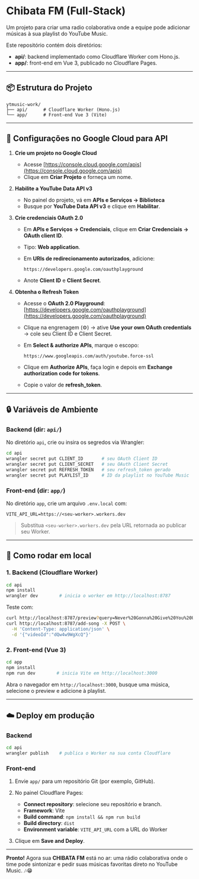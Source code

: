 # Chibata FM (Full-Stack)

Um projeto para criar uma radio colaborativa onde a equipe pode adicionar músicas à sua playlist do YouTube Music.

Este repositório contém dois diretórios:

* **api/**: backend implementado como Cloudflare Worker com Hono.js.
* **app/**: front-end em Vue 3, publicado no Cloudflare Pages.

---

## 📦 Estrutura do Projeto

```
ytmusic-work/
├── api/      # Cloudflare Worker (Hono.js)
└── app/      # Front-end Vue 3 (Vite)
```

---

## 🔑 Configurações no Google Cloud para API

1. **Crie um projeto no Google Cloud**

   * Acesse [https://console.cloud.google.com/apis](https://console.cloud.google.com/apis)
   * Clique em **Criar Projeto** e forneça um nome.

2. **Habilite a YouTube Data API v3**

   * No painel do projeto, vá em **APIs e Serviços → Biblioteca**
   * Busque por **YouTube Data API v3** e clique em **Habilitar**.

3. **Crie credenciais OAuth 2.0**

   * Em **APIs e Serviços → Credenciais**, clique em **Criar Credenciais → OAuth client ID**.
   * Tipo: **Web application**.
   * Em **URIs de redirecionamento autorizados**, adicione:

     ```
     https://developers.google.com/oauthplayground
     ```
   * Anote **Client ID** e **Client Secret**.

4. **Obtenha o Refresh Token**

   * Acesse o **OAuth 2.0 Playground**: [https://developers.google.com/oauthplayground](https://developers.google.com/oauthplayground)
   * Clique na engrenagem (⚙️) → ative **Use your own OAuth credentials** → cole seu Client ID e Client Secret.
   * Em **Select & authorize APIs**, marque o escopo:

     ```
     https://www.googleapis.com/auth/youtube.force-ssl
     ```
   * Clique em **Authorize APIs**, faça login e depois em **Exchange authorization code for tokens**.
   * Copie o valor de **refresh\_token**.

---

## 🔒 Variáveis de Ambiente

### Backend (dir: `api/`)

No diretório `api`, crie ou insira os segredos via Wrangler:

```bash
cd api
wrangler secret put CLIENT_ID       # seu OAuth Client ID
wrangler secret put CLIENT_SECRET   # seu OAuth Client Secret
wrangler secret put REFRESH_TOKEN   # seu refresh_token gerado
wrangler secret put PLAYLIST_ID     # ID da playlist no YouTube Music
```

### Front-end (dir: `app/`)

No diretório `app`, crie um arquivo `.env.local` com:

```
VITE_API_URL=https://<seu-worker>.workers.dev
```

> Substitua `<seu-worker>.workers.dev` pela URL retornada ao publicar seu Worker.

---

## 🚀 Como rodar em local

### 1. Backend (Cloudflare Worker)

```bash
cd api
npm install
wrangler dev        # inicia o worker em http://localhost:8787
```

Teste com:

```bash
curl http://localhost:8787/preview?query=Never%20Gonna%20Give%20You%20Up
curl http://localhost:8787/add-song -X POST \
  -H 'Content-Type: application/json' \
  -d '{"videoId":"dQw4w9WgXcQ"}'
```

### 2. Front-end (Vue 3)

```bash
cd app
npm install
npm run dev        # inicia Vite em http://localhost:3000
```

Abra o navegador em `http://localhost:3000`, busque uma música, selecione o preview e adicione à playlist.

---

## ☁️ Deploy em produção

### Backend

```bash
cd api
wrangler publish    # publica o Worker na sua conta Cloudflare
```

### Front-end

1. Envie `app/` para um repositório Git (por exemplo, GitHub).
2. No painel Cloudflare Pages:

   * **Connect repository**: selecione seu repositório e branch.
   * **Framework**: Vite
   * **Build command**: `npm install && npm run build`
   * **Build directory**: `dist`
   * **Environment variable**: `VITE_API_URL` com a URL do Worker
3. Clique em **Save and Deploy**.

---

**Pronto!** Agora sua **CHIBATA FM** está no ar: uma rádio colaborativa onde o time pode sintonizar e pedir suas músicas favoritas direto no YouTube Music. 🎶😁
